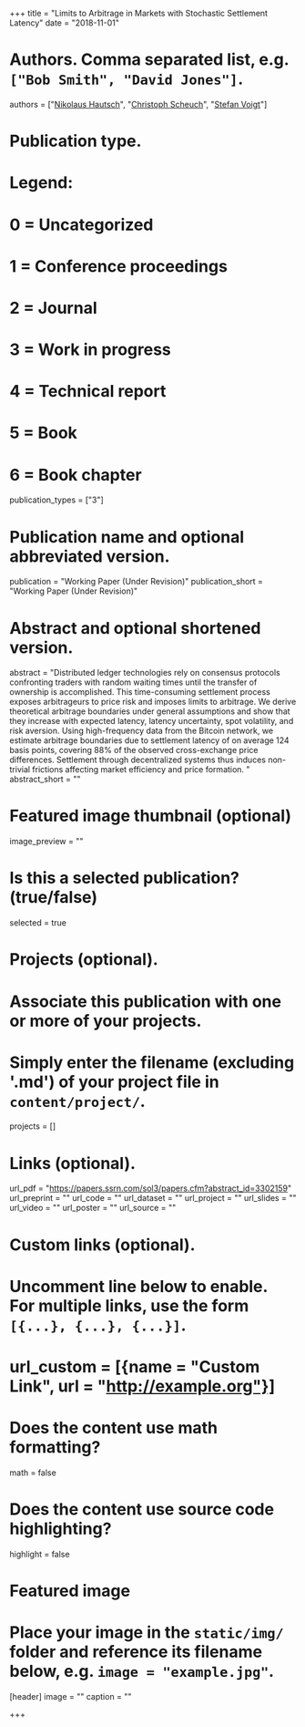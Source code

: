 +++
title = "Limits to Arbitrage in Markets with Stochastic Settlement Latency"
date = "2018-11-01"

# Authors. Comma separated list, e.g. `["Bob Smith", "David Jones"]`.
authors = ["[Nikolaus Hautsch](https://homepage.univie.ac.at/nikolaus.hautsch/)", "[Christoph Scheuch](https://christophscheuch.github.io/)", "[Stefan Voigt](https://voigtstefan.github.io/)"]

# Publication type.
# Legend:
# 0 = Uncategorized
# 1 = Conference proceedings
# 2 = Journal
# 3 = Work in progress
# 4 = Technical report
# 5 = Book
# 6 = Book chapter
publication_types = ["3"]

# Publication name and optional abbreviated version.
publication = "Working Paper (Under Revision)"
publication_short = "Working Paper (Under Revision)"

# Abstract and optional shortened version.
abstract = "Distributed ledger technologies rely on consensus protocols confronting traders with random waiting times until the transfer of ownership is accomplished. This time-consuming settlement process exposes arbitrageurs to price risk and imposes limits to arbitrage. We derive theoretical arbitrage boundaries under general assumptions and show that they increase with expected latency, latency uncertainty, spot volatility, and risk aversion. Using high-frequency data from the Bitcoin network, we estimate arbitrage boundaries due to settlement latency of on average 124 basis points, covering 88% of the observed cross-exchange price differences. Settlement through decentralized systems thus induces non-trivial frictions affecting market efficiency and price formation. "
abstract_short = ""

# Featured image thumbnail (optional)
image_preview = ""

# Is this a selected publication? (true/false)
selected = true

# Projects (optional).
#   Associate this publication with one or more of your projects.
#   Simply enter the filename (excluding '.md') of your project file in `content/project/`.
projects = []

# Links (optional).
url_pdf = "https://papers.ssrn.com/sol3/papers.cfm?abstract_id=3302159"
url_preprint = ""
url_code = ""
url_dataset = ""
url_project = ""
url_slides = ""
url_video = ""
url_poster = ""
url_source = ""

# Custom links (optional).
#   Uncomment line below to enable. For multiple links, use the form `[{...}, {...}, {...}]`.
# url_custom = [{name = "Custom Link", url = "http://example.org"}]

# Does the content use math formatting?
math = false

# Does the content use source code highlighting?
highlight = false

# Featured image
# Place your image in the `static/img/` folder and reference its filename below, e.g. `image = "example.jpg"`.
[header]
image = ""
caption = ""

+++


